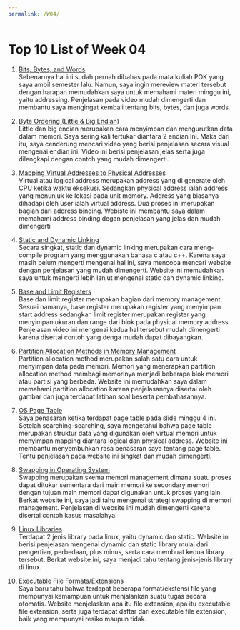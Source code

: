 ```yaml
---
permalink: /W04/
---
```


# Top 10 List of Week 04

1. [Bits, Bytes, and Words](https://www.youtube.com/watch?v=Weyv-V8xz0c)<br>
Sebenarnya hal ini sudah pernah dibahas pada mata kuliah POK yang saya ambil semester lalu. Namun, saya ingin mereview materi tersebut dengan harapan memudahkan saya untuk memahami materi minggu ini, yaitu addressing. Penjelasan pada video mudah dimengerti dan membantu saya mengingat kembali tentang bits, bytes, dan juga words. 

2. [Byte Ordering (Little & Big Endian)](https://www.youtube.com/watch?v=B50mNoVw21k)<br>
Little dan big endian merupakan cara menyimpan dan mengurutkan data dalam memori. Saya sering kali tertukar diantara 2 endian ini. Maka dari itu, saya cenderung mencari video yang berisi penjelasan secara visual mengenai endian ini. Video ini berisi penjelasan jelas serta juga dilengkapi dengan contoh yang mudah dimengerti. 

3. [Mapping Virtual Addresses to Physical Addresses](https://www.geeksforgeeks.org/mapping-virtual-addresses-to-physical-addresses/)<br>
Virtual atau logical address merupakan address yang di generate oleh CPU ketika waktu eksekusi. Sedangkan physical 
address ialah address yang menunjuk ke lokasi pada unit memory. Address yang biasanya dihadapi oleh user ialah virtual 
address. Dua proses ini merupakan bagian dari address binding. Webiste ini membantu saya dalam memahami address binding
degan penjelasan yang jelas dan mudah dimengerti  

4. [Static and Dynamic Linking](https://www.geeksforgeeks.org/static-and-dynamic-linking-in-operating-systems/)<br>
Secara singkat, static dan dynamic linking merupakan cara meng-compile program yang menggunakan bahasa c atau c++. Karena saya masih belum mengerti mengenai hal ini, saya mencoba mencari website dengan penjelasan yang mudah dimengerti. Website ini memudahkan saya untuk mengerti lebih lanjut mengenai static dan dynamic linking.

5. [Base and Limit Registers](https://www.youtube.com/watch?v=cVDDVE4PVNg)<br>
Base dan limit register merupakan bagian dari memory management. Sesuai namanya, base register merupakan register yang 
menyimpan start address sedangkan limit register merupakan register yang menyimpan ukuran dan range dari blok pada physical memory address. Penjelasan video ini mengenai kedua hal tersebut mudah dimengerti karena disertai contoh yang denga mudah dapat dibayangkan.  

6. [Partition Allocation Methods in Memory Management](https://www.geeksforgeeks.org/partition-allocation-methods-in-memory-management/)<br>
Partition allocation method merupakan salah satu cara untuk menyimpan data pada memori. Memori yang menerapkan
partition allocation method membagi memorinya menjadi beberapa blok memori atau partisi yang berbeda. Website ini
memudahkan saya dalam memahami partition allocation karena penjelasannya disertai oleh gambar dan juga terdapat
latihan soal beserta pembahasannya.

7. [OS Page Table](https://www.javatpoint.com/os-page-table)<br>
Saya penasaran ketika terdapat page table pada slide minggu 4 ini. Setelah searching-searching, saya mengetahui bahwa
page table merupakan struktur data yang digunakan oleh virtual memori untuk menyimpan mapping diantara logical dan
physical address. Website ini membantu menyembuhkan rasa penasaran saya tentang page table. Tentu penjelasan pada
website ini singkat dan mudah dimengerti.

8. [Swapping in Operating System](https://www.javatpoint.com/swapping-in-operating-system)<br>
Swapping merupakan skema memori management dimana suatu proses dapat ditukar sementara dari main memori ke secondary 
memori dengan tujuan main memori dapat digunakan untuk proses yang lain. Berkat website ini, saya jadi tahu mengenai
strategi swapping di memori management. Penjelasan di website ini mudah dimengerti karena disertai contoh kasus
masalahya. 

9. [Linux Libraries](https://medium.com/swlh/linux-basics-static-libraries-vs-dynamic-libraries-a7bcf8157779)<br>
Terdapat 2 jenis library pada linux, yaitu dynamic dan static. Website ini berisi penjelasan mengenai dynamic dan
static library mulai dari pengertian, perbedaan, plus minus, serta cara membuat kedua library tersebut. Berkat website
ini, saya menjadi tahu tentang jenis-jenis library di linux.  

10. [Executable File Formats/Extensions](https://www.lifewire.com/list-of-executable-file-extensions-2626061)<br>
Saya baru tahu bahwa terdapat beberapa format/ekstensi file yang mempunyai kemampuan untuk menjalankan suatu
tugas secara otomatis. Website menjelaskan apa itu file extension, apa itu executable file extension, serta juga
terdapat daftar dari executable file extension, baik yang mempunyai resiko maupun tidak.  

